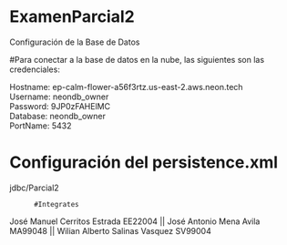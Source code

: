 # ExamenParcial2
Configuración de la Base de Datos

#Para conectar a la base de datos en la nube, las siguientes son las credenciales:

Hostname: ep-calm-flower-a56f3rtz.us-east-2.aws.neon.tech					
Username: neondb_owner													
Password: 9JP0zFAHElMC														 
Database: neondb_owner														 
PortName: 5432																 

# Configuración del persistence.xml

 jdbc/Parcial2 					  

          #Integrates  		      

 José Manuel Cerritos Estrada	  EE22004	||
 José Antonio Mena Avila		      MA99048	||
 Wilian Alberto Salinas Vasquez   SV99004
